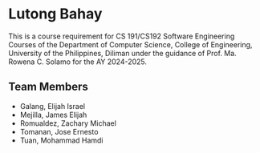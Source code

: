 # Lutong Bahay
This is a course requirement for CS 191/CS192 Software Engineering Courses of the Department of Computer Science, College of Engineering, University of the Philippines, Diliman under the guidance of Prof. Ma. Rowena C. Solamo for the AY 2024-2025.

## Team Members
- Galang, Elijah Israel
- Mejilla, James Elijah
- Romualdez, Zachary Michael
- Tomanan, Jose Ernesto
- Tuan, Mohammad Hamdi

